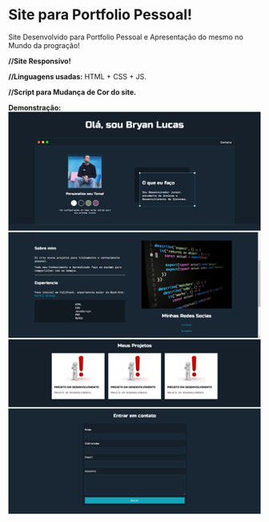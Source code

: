 # Site para Portfolio Pessoal!
 Site Desenvolvido para Portfolio Pessoal e Apresentação do mesmo no Mundo da progração!

 **//Site Responsivo!**
 
 **//Linguagens usadas:** HTML + CSS + JS.

 **//Script para Mudança de Cor do site.**

 **Demonstração:**
<img src="/1.png" alt="Inicio"/>
<img src="/2.png" alt="Meio"/>
<img src="/3.png" alt="Fim"/>
<img src="/4.png" alt="Contato"/>
